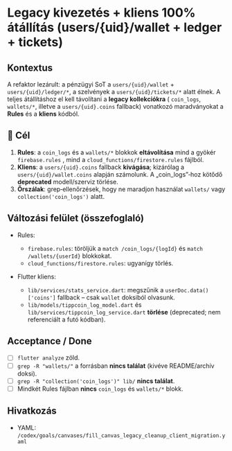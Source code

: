 # Legacy kivezetés + kliens 100% átállítás (users/{uid}/wallet + ledger + tickets)

## Kontextus

A refaktor lezárult: a pénzügyi SoT a `users/{uid}/wallet` + `users/{uid}/ledger/*`, a szelvények a `users/{uid}/tickets/*` alatt élnek. A teljes átállításhoz el kell távolítani a **legacy kollekciókra** ( `coin_logs`, `wallets/*`, illetve a `users/{uid}.coins` fallback) vonatkozó maradványokat a **Rules** és a **kliens** kódból.

## 🎯 Cél

1. **Rules**: a `coin_logs` és a `wallets/*` blokkok **eltávolítása** mind a gyökér `firebase.rules` , mind a `cloud_functions/firestore.rules` fájlból.
2. **Kliens**: a `users/{uid}.coins` fallback **kivágása**; kizárólag a `users/{uid}/wallet.coins` alapján számolunk. A „coin\_logs”‑hoz kötődő **deprecated** modell/szerviz törlése.
3. **Őrszálak**: grep‑ellenőrzések, hogy ne maradjon használat `wallets/` vagy `collection('coin_logs')` alatt.

## Változási felület (összefoglaló)

* Rules:

  * `firebase.rules`: töröljük a `match /coin_logs/{logId}` és `match /wallets/{userId}` blokkokat.
  * `cloud_functions/firestore.rules`: ugyanígy törlés.
* Flutter kliens:

  * `lib/services/stats_service.dart`: megszűnik a `userDoc.data()['coins']` fallback – csak `wallet` doksiból olvasunk.
  * `lib/models/tippcoin_log_model.dart` és `lib/services/tippcoin_log_service.dart` **törlése** (deprecated; nem referenciált a futó kódban).

## Acceptance / Done

* [ ] `flutter analyze` zöld.
* [ ] `grep -R "wallets/"` a forrásban **nincs találat** (kivéve README/archív doksi).
* [ ] `grep -R "collection('coin_logs')" lib/` **nincs találat**.
* [ ] Mindkét Rules fájlban **nincs** `coin_logs` és `wallets/*` blokk.

## Hivatkozás

* YAML: `/codex/goals/canvases/fill_canvas_legacy_cleanup_client_migration.yaml`
